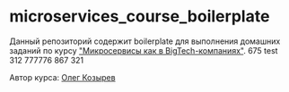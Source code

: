 # microservices_course_boilerplate

Данный репозиторий содержит boilerplate для выполнения домашних заданий по курсу ["Микросервисы как в BigTech-компаниях"](https://olezhek28.courses/).
 675
test    312    777776 867 321

Автор курса: [Олег Козырев](https://www.linkedin.com/in/olezhek28/)
